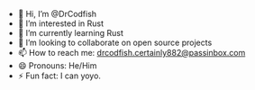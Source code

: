 - 👋 Hi, I’m @DrCodfish
- 👀 I’m interested in Rust
- 🌱 I’m currently learning Rust
- 💞️ I’m looking to collaborate on open source projects
- 📫 How to reach me: drcodfish.certainly882@passinbox.com
- 😄 Pronouns: He/Him
- ⚡ Fun fact: I can yoyo.

<!---
DrCodfish/DrCodfish is a ✨ special ✨ repository because its `README.md` (this file) appears on your GitHub profile.
You can click the Preview link to take a look at your changes.
--->
